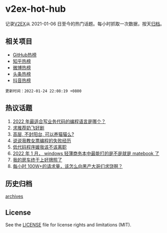 # v2ex-hot-hub

 记录[V2EX](https://www.v2ex.com/)从 2021-01-06 日至今的热门话题。每小时抓取一次数据，按天[归档](archives)。
 
 ## 相关项目

- [GitHub热榜](https://github.com/lonnyzhang423/github-hot-hub)
- [知乎热榜](https://github.com/lonnyzhang423/zhihu-hot-hub)
- [微博热榜](https://github.com/lonnyzhang423/weibo-hot-hub)
- [头条热榜](https://github.com/lonnyzhang423/toutiao-hot-hub)
- [抖音热榜](https://github.com/lonnyzhang423/douyin-hot-hub)


 `更新时间：2022-01-24 22:08:19 +0800`

## 热议话题

1. [2022 年最适合写业务代码的编程语言是哪个？](https://www.v2ex.com/t/830159)
1. [求推荐奶飞好剧](https://www.v2ex.com/t/830193)
1. [高层, 不封阳台, 可以养猫猫么?](https://www.v2ex.com/t/830181)
1. [说说我教女票编程的失败经历](https://www.v2ex.com/t/830163)
1. [低代码程序媛我该不该离职](https://www.v2ex.com/t/830271)
1. [2022 年 1 月， windows 轻薄商务本中最能打的是不是就是 matebook 了](https://www.v2ex.com/t/830186)
1. [我的房车终于上好牌照了](https://www.v2ex.com/t/830162)
1. [每小时 100W+的请求量，该怎么向黑产大哥们求饶啊？](https://www.v2ex.com/t/830286)

## 历史归档

[archives](archives)

## License

See the [LICENSE](LICENSE) file for license rights and limitations (MIT).
